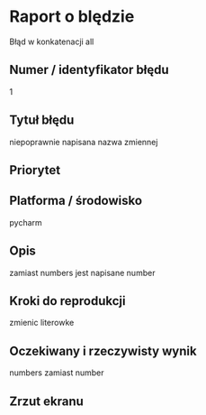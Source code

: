 # Raport o blędzie
Błąd w konkatenacji all 

## Numer / identyfikator błędu
1

## Tytuł błędu

niepoprawnie napisana nazwa  zmiennej

## Priorytet



## Platforma / środowisko

pycharm 

## Opis

zamiast numbers jest napisane number 

## Kroki do reprodukcji

zmienic literowke 

## Oczekiwany i rzeczywisty wynik

numbers zamiast number 

## Zrzut ekranu
